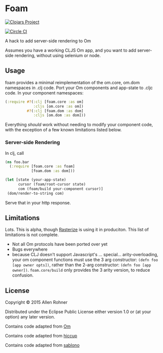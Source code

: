 # Foam

[![Clojars Project](http://clojars.org/arohner/foam/latest-version.svg)](http://clojars.org/arohner/foam)

[![Circle CI](https://circleci.com/gh/arohner/foam.svg?style=svg)](https://circleci.com/gh/arohner/foam)

A hack to add server-side rendering to Om

Assumes you have a working CLJS Om app, and you want to add server-side rendering, without using selenium or node.

## Usage

foam provides a minimal reimplementation of the om.core, om.dom
namespaces in .clj code. Port your Om components and
app-state to .cljc code. In your component namespaces:

```clojure
(:require #?(:clj [foam.core :as om]
             :cljs [om.core :as om])
          #?(:clj [foam.dom :as dom]
             :cljs [om.dom :as dom]))
```

Everything *should* work without needing to modify your component code, with the exception of a few known limitations listed below.

### Server-side Rendering

In clj, call

```clojure
(ns foo.bar
  (:require [foam.core :as foam]
            [foam.dom :as dom]))

(let [state (your-app-state)
      cursor (foam/root-cursor state)
      com (foam/build your-component cursor)]
 (dom/render-to-string com)
```

Serve that in your http response.

## Limitations

Lots. This is alpha, though [Rasterize](https://rasterize.io) is using
it in produciton. This list of limitations is not complete.

- Not all Om protocols have been ported over yet
- Bugs everywhere
- because CLJ doesn't support Javascript's ... special... arity-overloading, your om component functions must use the 3 arg constructor: `(defn foo [app owner opts])`, rather than the 2-arg constructor: `(defn foo [app owner])`. `foam.core/build` only provides the 3 arity version, to reduce confusion.

## License

Copyright © 2015 Allen Rohner

Distributed under the Eclipse Public License either version 1.0 or (at
your option) any later version.

Contains code adapted from [Om](https://github.com/omcljs/om)

Contains code adapted from [hiccup](https://github.com/weavejester/hiccup)

Contains code adapted from [sablono](https://github.com/r0man/sablono)